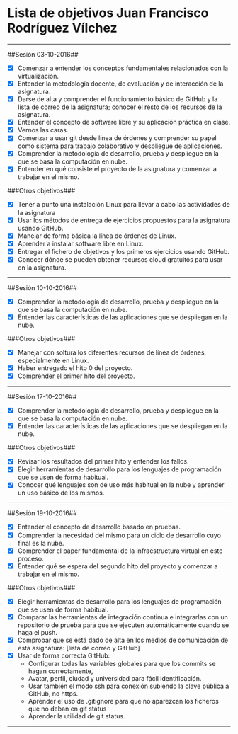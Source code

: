 Lista de objetivos Juan Francisco Rodríguez Vílchez
=====================================================

***

##Sesión 03-10-2016##

* [X] Comenzar a entender los conceptos fundamentales relacionados con la virtualización.
* [X] Entender la metodología docente, de evaluación y de interacción de la asignatura.
* [X] Darse de alta y comprender el funcionamiento básico de GitHub y la lista de correo de la asignatura; conocer el resto de los recursos de la asignatura.
* [X] Entender el concepto de software libre y su aplicación práctica en clase.
* [X] Vernos las caras.
* [X] Comenzar a usar git desde línea de órdenes y comprender su papel como sistema para trabajo colaborativo y despliegue de aplicaciones.
* [X] Comprender la metodología de desarrollo, prueba y despliegue en la que se basa la computación en nube.
* [X] Entender en qué consiste el proyecto de la asignatura y comenzar a trabajar en el mismo.

###Otros objetivos###

* [X] Tener a punto una instalación Linux para llevar a cabo las actividades de la asignatura
* [X] Usar los métodos de entrega de ejercicios propuestos para la asignatura usando GitHub.
* [X] Manejar de forma básica la línea de órdenes de Linux.
* [X] Aprender a instalar software libre en Linux.
* [X] Entregar el fichero de objetivos y los primeros ejercicios usando GitHub.
* [X] Conocer dónde se pueden obtener recursos cloud gratuitos para usar en la asignatura.

***

##Sesión 10-10-2016##

* [X] Comprender la metodología de desarrollo, prueba y despliegue en la que se basa la computación en nube.
* [X] Entender las características de las aplicaciones que se despliegan en la nube.

###Otros objetivos###

* [X] Manejar con soltura los diferentes recursos de línea de órdenes, especialmente en Linux.
* [X] Haber entregado el hito 0 del proyecto.
* [X] Comprender el primer hito del proyecto.

***

##Sesión 17-10-2016##

* [X] Comprender la metodología de desarrollo, prueba y despliegue en la que se basa la computación en nube.
* [X] Entender las características de las aplicaciones que se despliegan en la nube.

###Otros objetivos###

* [X] Revisar los resultados del primer hito y entender los fallos.
* [X] Elegir herramientas de desarrollo para los lenguajes de programación que se usen de forma habitual.
* [X] Conocer qué lenguajes son de uso más habitual en la nube y aprender un uso básico de los mismos.

***

##Sesión 19-10-2016##

* [X] Entender el concepto de desarrollo basado en pruebas.
* [X] Comprender la necesidad del mismo para un ciclo de desarrollo cuyo final es la nube.
* [X] Comprender el paper fundamental de la infraestructura virtual en este proceso.
* [X] Entender qué se espera del segundo hito del proyecto y comenzar a trabajar en el mismo.

###Otros objetivos###

* [X] Elegir herramientas de desarrollo para los lenguajes de programación que se usen de forma habitual.
* [X] Comparar las herramientas de integración continua e integrarlas con un repositorio de prueba para que se ejecuten automáticamente cuando se haga el push.
* [X] Comprobar que se está dado de alta en los medios de comunicación de esta asignatura: [lista de correo y GitHub]
* [X] Usar de forma correcta GitHub:
    * Configurar todas las variables globales para que los commits se hagan correctamente,
    * Avatar, perfil, ciudad y universidad para fácil identificación.
    * Usar también el modo ssh para conexión subiendo la clave pública a GitHub, no https.
    * Aprender el uso de .gitignore para que no aparezcan los ficheros que no deban en git status
    * Aprender la utilidad de git status.

***

